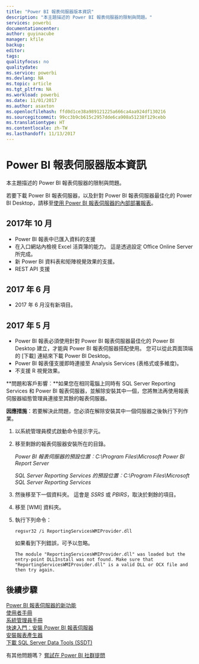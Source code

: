 ```yaml
---
title: "Power BI 報表伺服器版本資訊"
description: "本主題描述的 Power BI 報表伺服器的限制與問題。"
services: powerbi
documentationcenter: 
author: guyinacube
manager: kfile
backup: 
editor: 
tags: 
qualityfocus: no
qualitydate: 
ms.service: powerbi
ms.devlang: NA
ms.topic: article
ms.tgt_pltfrm: NA
ms.workload: powerbi
ms.date: 11/01/2017
ms.author: asaxton
ms.openlocfilehash: ffd0d1ce38a989121225a666ca4aa924df130216
ms.sourcegitcommit: 99cc3b9cb615c2957dde6ca908a51238f129cebb
ms.translationtype: HT
ms.contentlocale: zh-TW
ms.lasthandoff: 11/13/2017
---
```

# <a name="power-bi-report-server-release-notes"></a>Power BI 報表伺服器版本資訊
本主題描述的 Power BI 報表伺服器的限制與問題。

若要下載 Power BI 報表伺服器，以及針對 Power BI 報表伺服器最佳化的 Power BI Desktop，請移至[使用 Power BI 報表伺服器的內部部署報表](https://powerbi.microsoft.com/report-server/)。

## <a name="october-2017"></a>2017年 10 月
* Power BI 報表中已匯入資料的支援
* 在入口網站內檢視 Excel 活頁簿的能力。 這是透過設定 Office Online Server 所完成。
* 新 Power BI 資料表和矩陣視覺效果的支援。
* REST API 支援

## <a name="june-2017"></a>2017 年 6 月
* 2017 年 6 月沒有新項目。

## <a name="may-2017"></a>2017 年 5 月
* Power BI 報表必須使用針對 Power BI 報表伺服器最佳化的 Power BI Desktop 建立，才能與 Power BI 報表伺服器搭配使用。 您可以從此頁面頂端的 [下載] 連結來下載 Power BI Desktop。
* Power BI 報表僅支援即時連接至 Analysis Services (表格式或多維度)。
* 不支援 R 視覺效果。

**問題和客戶影響︰**如果您在相同電腦上同時有 SQL Server Reporting Services 和 Power BI 報表伺服器，並解除安裝其中一個，您將無法再使用報表伺服器組態管理員連接至其餘的報表伺服器。

**因應措施**：若要解決此問題，您必須在解除安裝其中一個伺服器之後執行下列作業。

1. 以系統管理員模式啟動命令提示字元。
2. 移至剩餘的報表伺服器安裝所在的目錄。
   
    *Power BI 報表伺服器的預設位置︰C:\Program Files\Microsoft Power BI Report Server*
   
    *SQL Server Reporting Services 的預設位置︰C:\Program Files\Microsoft SQL Server Reporting Services*
3. 然後移至下一個資料夾。 這會是 *SSRS* 或 *PBIRS*，取決於剩餘的項目。
4. 移至 [WMI] 資料夾。
5. 執行下列命令：
   
    ```
    regsvr32 /i ReportingServicesWMIProvider.dll
    ```
   
    如果看到下列錯誤，可予以忽略。
   
    ```
    The module "ReportingServicesWMIProvider.dll" was loaded but the entry-point DLLInstall was not found. Make sure that "ReportingServicesWMIProvider.dll" is a valid DLL or OCX file and then try again.
    ```

## <a name="next-steps"></a>後續步驟
[Power BI 報表伺服器的新功能](whats-new.md)  
[使用者手冊](user-handbook-overview.md)  
[系統管理員手冊](admin-handbook-overview.md)  
[快速入門︰安裝 Power BI 報表伺服器](quickstart-install-report-server.md)  
[安裝報表產生器](https://docs.microsoft.com/sql/reporting-services/install-windows/install-report-builder)  
[下載 SQL Server Data Tools (SSDT)](http://go.microsoft.com/fwlink/?LinkID=616714)

有其他問題嗎？ [嘗試在 Power BI 社群提問](https://community.powerbi.com/)

